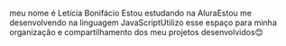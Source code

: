 meu nome é Letícia Bonifácio 
Estou estudando na AluraEstou me desenvolvendo na linguagem JavaScriptUtilizo esse espaço para minha organização e compartilhamento dos meu projetos desenvolvidos😊
